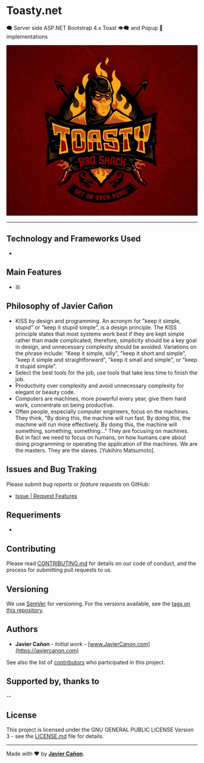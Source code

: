 # Toasty.net

🗨 Server side ASP.NET Bootstrap 4.x Toast 👁‍🗨 and Popup 💬 implementations

![](docs/images/toasty-bbq.jpg?raw=true)


--- 
## Technology and Frameworks Used

* 

## Main Features

- [x] 




## Philosophy of Javier Cañon

* KISS by design and programming. An acronym for "keep it simple, stupid" or "keep it stupid simple", is a design principle. The KISS principle states that most systems work best if they are kept simple rather than made complicated; therefore, simplicity should be a key goal in design, and unnecessary complexity should be avoided. Variations on the phrase include: "Keep it simple, silly", "keep it short and simple", "keep it simple and straightforward", "keep it small and simple", or "keep it stupid simple".
* Select the best tools for the job, use tools that take less time to finish the job.
* Productivity over complexity and avoid unnecessary complexity for elegant or beauty code.
* Computers are machines, more powerful every year, give them hard work, concentrate on being productive.
* Often people, especially computer engineers, focus on the machines. They think, "By doing this, the machine will run fast. By doing this, the machine will run more effectively. By doing this, the machine will something, something, something..." They are focusing on machines. But in fact we need to focus on humans, on how humans care about doing programming or operating the application of the machines. We are the masters. They are the slaves. [Yukihiro Matsumoto].


## Issues and Bug Traking ##
Please submit *bug reports* or *feature requests* on GitHub:
* [Issue | Request Features](https://github.com/JavierCanon/Toasty.net/issues)

## Requeriments ##

* 


## Contributing

Please read [CONTRIBUTING.md](/CONTRIBUTING.md) for details on our code of conduct, and the process for submitting pull requests to us.


## Versioning

We use [SemVer](http://semver.org/) for versioning. For the versions available, see the [tags on this repository](https://github.com/JavierCanon/Toasty.net/tags). 

## Authors

* **Javier Cañon** - *Initial work* - [www.JavierCanon.com](https://javiercanon.com)

See also the list of [contributors](/AUTHORS.md) who participated in this project.


## Supported by, thanks to 


-- 

## License

This project is licensed under the GNU GENERAL PUBLIC LICENSE Version 3 - see the [LICENSE.md](/LICENSE.md) file for details.

---
Made with ❤️ by **[Javier Cañon](https://javiercanon.com)**.



